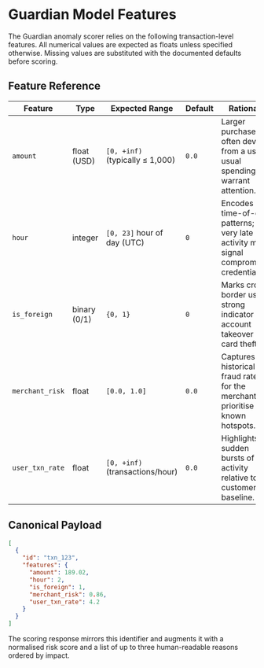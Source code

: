 # Guardian Model Features

The Guardian anomaly scorer relies on the following transaction-level features. All
numerical values are expected as floats unless specified otherwise. Missing values
are substituted with the documented defaults before scoring.

## Feature Reference

| Feature | Type | Expected Range | Default | Rationale |
| --- | --- | --- | --- | --- |
| `amount` | float (USD) | `[0, +inf)` (typically ≤ 1,000) | `0.0` | Larger purchases often deviate from a user’s usual spending and warrant attention. |
| `hour` | integer | `[0, 23]` hour of day (UTC) | `0` | Encodes time-of-day patterns; very late activity may signal compromised credentials. |
| `is_foreign` | binary (0/1) | `{0, 1}` | `0` | Marks cross-border use, a strong indicator of account takeover or card theft. |
| `merchant_risk` | float | `[0.0, 1.0]` | `0.0` | Captures historical fraud rates for the merchant to prioritise known hotspots. |
| `user_txn_rate` | float | `[0, +inf)` (transactions/hour) | `0.0` | Highlights sudden bursts of activity relative to the customer’s baseline. |

## Canonical Payload

```json
[
  {
    "id": "txn_123",
    "features": {
      "amount": 189.02,
      "hour": 2,
      "is_foreign": 1,
      "merchant_risk": 0.86,
      "user_txn_rate": 4.2
    }
  }
]
```

The scoring response mirrors this identifier and augments it with a normalised
risk score and a list of up to three human-readable reasons ordered by impact.
